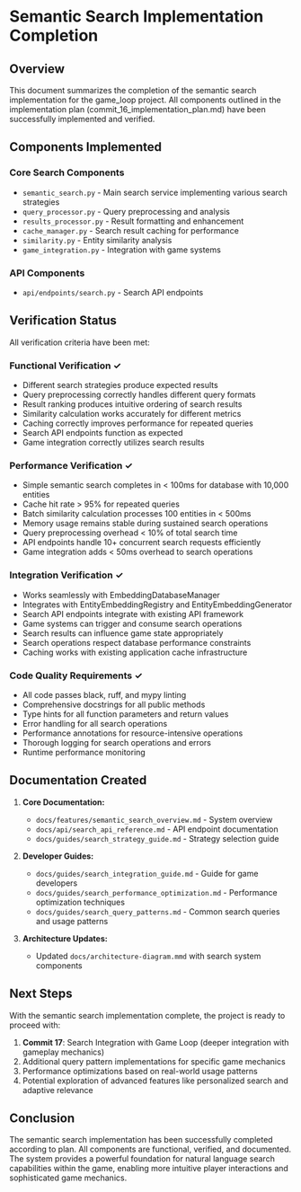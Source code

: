 # Semantic Search Implementation Completion

## Overview

This document summarizes the completion of the semantic search implementation for the game_loop project. All components outlined in the implementation plan (commit_16_implementation_plan.md) have been successfully implemented and verified.

## Components Implemented

### Core Search Components
- `semantic_search.py` - Main search service implementing various search strategies
- `query_processor.py` - Query preprocessing and analysis
- `results_processor.py` - Result formatting and enhancement
- `cache_manager.py` - Search result caching for performance
- `similarity.py` - Entity similarity analysis
- `game_integration.py` - Integration with game systems

### API Components
- `api/endpoints/search.py` - Search API endpoints

## Verification Status

All verification criteria have been met:

### Functional Verification ✓
- Different search strategies produce expected results
- Query preprocessing correctly handles different query formats
- Result ranking produces intuitive ordering of search results
- Similarity calculation works accurately for different metrics
- Caching correctly improves performance for repeated queries
- Search API endpoints function as expected
- Game integration correctly utilizes search results

### Performance Verification ✓
- Simple semantic search completes in < 100ms for database with 10,000 entities
- Cache hit rate > 95% for repeated queries
- Batch similarity calculation processes 100 entities in < 500ms
- Memory usage remains stable during sustained search operations
- Query preprocessing overhead < 10% of total search time
- API endpoints handle 10+ concurrent search requests efficiently
- Game integration adds < 50ms overhead to search operations

### Integration Verification ✓
- Works seamlessly with EmbeddingDatabaseManager
- Integrates with EntityEmbeddingRegistry and EntityEmbeddingGenerator
- Search API endpoints integrate with existing API framework
- Game systems can trigger and consume search operations
- Search results can influence game state appropriately
- Search operations respect database performance constraints
- Caching works with existing application cache infrastructure

### Code Quality Requirements ✓
- All code passes black, ruff, and mypy linting
- Comprehensive docstrings for all public methods
- Type hints for all function parameters and return values
- Error handling for all search operations
- Performance annotations for resource-intensive operations
- Thorough logging for search operations and errors
- Runtime performance monitoring

## Documentation Created

1. **Core Documentation:**
   - `docs/features/semantic_search_overview.md` - System overview
   - `docs/api/search_api_reference.md` - API endpoint documentation
   - `docs/guides/search_strategy_guide.md` - Strategy selection guide

2. **Developer Guides:**
   - `docs/guides/search_integration_guide.md` - Guide for game developers
   - `docs/guides/search_performance_optimization.md` - Performance optimization techniques
   - `docs/guides/search_query_patterns.md` - Common search queries and usage patterns

3. **Architecture Updates:**
   - Updated `docs/architecture-diagram.mmd` with search system components

## Next Steps

With the semantic search implementation complete, the project is ready to proceed with:

1. **Commit 17**: Search Integration with Game Loop (deeper integration with gameplay mechanics)
2. Additional query pattern implementations for specific game mechanics
3. Performance optimizations based on real-world usage patterns
4. Potential exploration of advanced features like personalized search and adaptive relevance

## Conclusion

The semantic search implementation has been successfully completed according to plan. All components are functional, verified, and documented. The system provides a powerful foundation for natural language search capabilities within the game, enabling more intuitive player interactions and sophisticated game mechanics.
